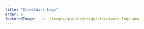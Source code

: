 ```yaml
---
title: "StreetWars Logo"
order: 6
featuredImage: ../../images/graphicdesign/streetwars-logo.png
---
```


